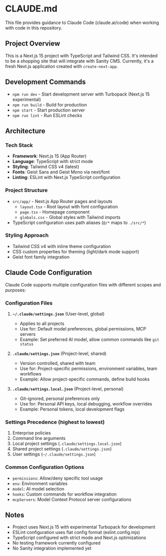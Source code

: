 # CLAUDE.md

This file provides guidance to Claude Code (claude.ai/code) when working with code in this repository.

## Project Overview

This is a Next.js 15 project with TypeScript and Tailwind CSS. It's intended to be a shopping site that will integrate with Sanity CMS. Currently, it's a fresh Next.js application created with `create-next-app`.

## Development Commands

- `npm run dev` - Start development server with Turbopack (Next.js 15 experimental)
- `npm run build` - Build for production
- `npm start` - Start production server
- `npm run lint` - Run ESLint checks

## Architecture

### Tech Stack
- **Framework**: Next.js 15 (App Router)
- **Language**: TypeScript with strict mode
- **Styling**: Tailwind CSS v4 (latest)
- **Fonts**: Geist Sans and Geist Mono via next/font
- **Linting**: ESLint with Next.js TypeScript configuration

### Project Structure
- `src/app/` - Next.js App Router pages and layouts
  - `layout.tsx` - Root layout with font configuration
  - `page.tsx` - Homepage component
  - `globals.css` - Global styles with Tailwind imports
- TypeScript configuration uses path aliases (`@/*` maps to `./src/*`)

### Styling Approach
- Tailwind CSS v4 with inline theme configuration
- CSS custom properties for theming (light/dark mode support)
- Geist font family integration

## Claude Code Configuration

Claude Code supports multiple configuration files with different scopes and purposes:

### Configuration Files

1. **`~/.claude/settings.json`** (User-level, global)
   - Applies to all projects
   - Use for: Default model preferences, global permissions, MCP servers
   - Example: Set preferred AI model, allow common commands like `git status`

2. **`.claude/settings.json`** (Project-level, shared)
   - Version controlled, shared with team
   - Use for: Project-specific permissions, environment variables, team workflows
   - Example: Allow project-specific commands, define build hooks

3. **`.claude/settings.local.json`** (Project-level, personal)
   - Git-ignored, personal preferences only
   - Use for: Personal API keys, local debugging, workflow overrides
   - Example: Personal tokens, local development flags

### Settings Precedence (highest to lowest)
1. Enterprise policies
2. Command line arguments
3. Local project settings (`.claude/settings.local.json`)
4. Shared project settings (`.claude/settings.json`)
5. User settings (`~/.claude/settings.json`)

### Common Configuration Options
- `permissions`: Allow/deny specific tool usage
- `env`: Environment variables
- `model`: AI model selection
- `hooks`: Custom commands for workflow integration
- `mcpServers`: Model Context Protocol server configurations

## Notes

- Project uses Next.js 15 with experimental Turbopack for development
- ESLint configuration uses flat config format (eslint.config.mjs)
- TypeScript configured with strict mode and Next.js optimizations
- No testing framework currently configured
- No Sanity integration implemented yet